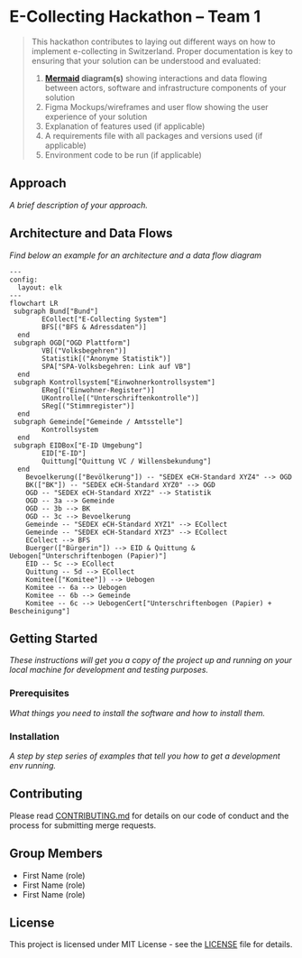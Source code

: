 # E-Collecting Hackathon – Team 1

> This hackathon contributes to laying out different ways on how to implement e-collecting in Switzerland. Proper documentation is key to ensuring that your solution can be understood and evaluated:
>
> 1) **[Mermaid](https://mermaid.js.org/) diagram(s)** showing interactions and data flowing between actors, software and infrastructure components of your solution
> 2) Figma Mockups/wireframes and user flow showing the user experience of your solution
> 3) Explanation of features used (if applicable)
> 4) A requirements file with all packages and versions used (if applicable)
> 5) Environment code to be run (if applicable)


## Approach

*A brief description of your approach.*

## Architecture and Data Flows

*Find below an example for an architecture and a data flow diagram*

```mermaid
---
config:
  layout: elk
---
flowchart LR
 subgraph Bund["Bund"]
        ECollect["E-Collecting System"]
        BFS[("BFS & Adressdaten")]
  end
 subgraph OGD["OGD Plattform"]
        VB[("Volksbegehren")]
        Statistik[("Anonyme Statistik")]
        SPA["SPA-Volksbegehren: Link auf VB"]
  end
 subgraph Kontrollsystem["Einwohnerkontrollsystem"]
        EReg[("Einwohner-Register")]
        UKontrolle[("Unterschriftenkontrolle")]
        SReg[("Stimmregister")]
  end
 subgraph Gemeinde["Gemeinde / Amtsstelle"]
        Kontrollsystem
  end
 subgraph EIDBox["E-ID Umgebung"]
        EID["E-ID"]
        Quittung["Quittung VC / Willensbekundung"]
  end
    Bevoelkerung(["Bevölkerung"]) -- "SEDEX eCH-Standard XYZ4" --> OGD
    BK(["BK"]) -- "SEDEX eCH-Standard XYZ0" --> OGD
    OGD -- "SEDEX eCH-Standard XYZ2" --> Statistik
    OGD -- 3a --> Gemeinde
    OGD -- 3b --> BK
    OGD -- 3c --> Bevoelkerung
    Gemeinde -- "SEDEX eCH-Standard XYZ1" --> ECollect
    Gemeinde -- "SEDEX eCH-Standard XYZ3" --> ECollect
    ECollect --> BFS
    Buerger(["Bürgerin"]) --> EID & Quittung & Uebogen["Unterschriftenbogen (Papier)"]
    EID -- 5c --> ECollect
    Quittung -- 5d --> ECollect
    Komitee(["Komitee"]) --> Uebogen
    Komitee -- 6a --> Uebogen
    Komitee -- 6b --> Gemeinde
    Komitee -- 6c --> UebogenCert["Unterschriftenbogen (Papier) + Bescheinigung"]

```

## Getting Started

*These instructions will get you a copy of the project up and running on your local machine for development and testing purposes.*

### Prerequisites

*What things you need to install the software and how to install them.*

### Installation

*A step by step series of examples that tell you how to get a development env running.*

## Contributing

Please read [CONTRIBUTING.md](/CONTRIBUTING.md) for details on our code of conduct and the process for submitting merge requests.

## Group Members

- First Name (role)
- First Name (role)
- First Name (role)

## License

This project is licensed under MIT License - see the [LICENSE](LICENSE) file for details.
